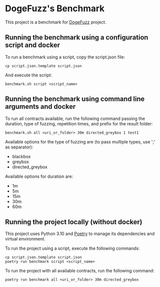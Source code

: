 # DogeFuzz's Benchmark

This project is a benchmark for [DogeFuzz](https://github.com/pamunb/dogefuzz) project.

## Running the benchmark using a configuration script and docker

To run a benchmark using a script, copy the script.json file:

```
cp script.json.template script.json
```

And execute the script:

```
benchmark.sh script <script_name>
```

## Running the benchmark using command line arguments and docker

To run all contracts available, run the following command passing the duration, type of fuzzing, repetition times, and prefix for the result folder:

```
benchmark.sh all <uri_or_folder> 30m directed_greybox 1 test1
```

Available options for the type of fuzzing are (to pass multiple types, use ';' as separator):

- blackbox
- greybox
- directed_greybox

Available options for duration are:

- 1m
- 5m
- 15m
- 30m
- 60m
  
## Running the project locally (without docker)
This project uses Python 3.10 and [Poetry](https://python-poetry.org/) to manage its dependencies and virtual environment.

To run the project using a script, execute the following commands:
```
cp script.json.template script.json
poetry run benchmark script <script_name>
```

To run the project with all available contracts, run the following command:

```
poetry run benchmark all <uri_or_folder> 30m directed_greybox
```
